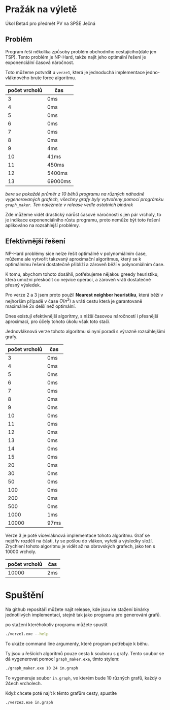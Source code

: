 # Pražák na výletě
Úkol Beta4 pro předmět PV na SPŠE Ječná

## Problém
Program řeší několika způsoby problém obchodního cestujícího(dále jen TSP). Tento problém je NP-Hard, takže najít jeho optimální řešení je exponenciální časová náročnost.

Toto můžeme potvrdit u `verze1`, která je jednoduchá implementace jedno-vláknového brute force algoritmu. 

| počet vrcholů | čas     |
| ------------- | ------- |
| 3             | 0ms     |
| 4             | 0ms     |
| 5             | 0ms     |
| 6             | 0ms     |
| 7             | 0ms     |
| 8             | 0ms     |
| 9             | 4ms     |
| 10            | 41ms    |
| 11            | 450ms   |
| 12            | 5400ms  |
| 13            | 69000ms |

*bere se pokaždé průměr z 10 běhů programu na různých náhodně vygenerovaných grafech, všechny grafy byly vytvořeny pomocí prográmku `graph_maker`. Ten naleznete v release vedle ostatních binárek*

Zde můžeme vidět drastický nárůst časové náročnosti s jen pár vrcholy, to je indikace exponenciálního růstu programu, proto nemůže být toto řešení aplikováno na rozsáhlejší problémy.

## Efektivnější řešení
NP-Hard problémy sice nelze řešit optimálně v polynomiálním čase, můžeme ale vytvořit takzvaný aproximační algoritmus, který se k optimálnímu řešení dostatečně přiblíží a zároveň běží v polynomiálním čase. 

K tomu, abychom tohoto dosáhli, potřebujeme nějakou greedy heuristiku, která umožní přeskočit co nejvíce operací, a zároveň vrátí dostatečně přesný výsledek.

Pro verze 2 a 3 jsem proto použil **Nearest neighbor heuristiku**, která běží v nejhorším případě v čase $O(n^2)$ a vrátí cestu která je garantovaně maximálně 2x delší než optimální.

Dnes existují efektivnější algoritmy, s nižší časovou náročností i přesnější aproximací, pro účely tohoto úkolu však toto stačí. 

Jednovláknová verze tohoto algoritmu si nyní poradí s výrazně rozsáhlejšími grafy. 

| počet vrcholů | čas  |
| ------------- | ---- |
| 3             | 0ms  |
| 4             | 0ms  |
| 5             | 0ms  |
| 6             | 0ms  |
| 7             | 0ms  |
| 8             | 0ms  |
| 9             | 0ms  |
| 10            | 0ms  |
| 11            | 0ms  |
| 12            | 0ms  |
| 13            | 0ms  |
| 14            | 0ms  |
| 15            | 0ms  |
| 20            | 0ms  |
| 30            | 0ms  |
| 50            | 0ms  |
| 100           | 0ms  |
| 200           | 0ms  |
| 500           | 0ms  |
| 1000          | 1ms  |
| 10000         | 97ms |


Verze 3 je poté vícevláknová implementace tohoto algoritmu. Graf se nejdřív rozdělí na části, ty se pošlou do vláken, vyřeší a výsledky složí. Zrychlení tohoto algoritmu je vidět až na obrovských grafech, jako ten s 10000 vrcholy.

| počet vrcholů | čas |
| ------------- | --- |
| 10000         | 2ms    |

# Spuštění
Na github repositáři můžete najít release, kde jsou ke stažení binárky jednotlivých implementací, stejně tak jako programu pro generování grafů. 

po stažení kteréhokoliv programu můžete spustit
```cmd
./verze1.exe --help
```
To ukáže command line argumenty, které program potřebuje k běhu.

Ty jsou u řešících algoritmů pouze cesta k souboru s grafy. Tento soubor se dá vygenerovat pomocí `graph_maker.exe`, tímto stylem:

```cmd
./graph_maker.exe 10 24 in.graph
```
To vygeneruje soubor `in.graph`, ve kterém bude 10 různých grafů, každý o 24ech vrcholech. 

Když chcete poté najít k těmto grafům cesty, spustíte
```cmd
./verze3.exe in.graph
```

